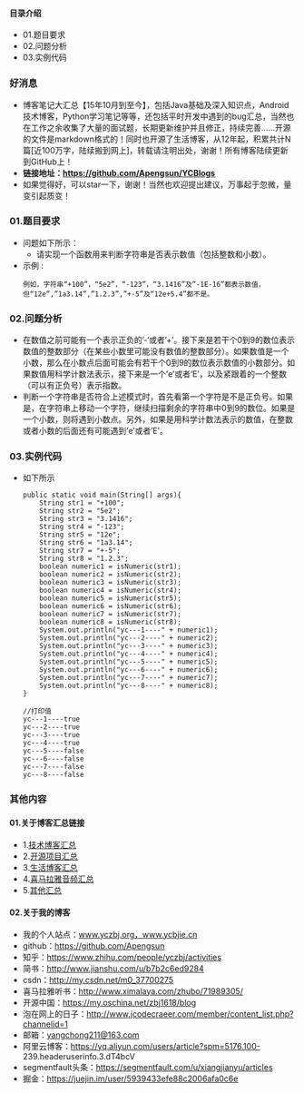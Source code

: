 #### 目录介绍
- 01.题目要求
- 02.问题分析
- 03.实例代码



### 好消息
- 博客笔记大汇总【15年10月到至今】，包括Java基础及深入知识点，Android技术博客，Python学习笔记等等，还包括平时开发中遇到的bug汇总，当然也在工作之余收集了大量的面试题，长期更新维护并且修正，持续完善……开源的文件是markdown格式的！同时也开源了生活博客，从12年起，积累共计N篇[近100万字，陆续搬到网上]，转载请注明出处，谢谢！所有博客陆续更新到GitHub上！
- **链接地址：https://github.com/Apengsun/YCBlogs**
- 如果觉得好，可以star一下，谢谢！当然也欢迎提出建议，万事起于忽微，量变引起质变！






### 01.题目要求
- 问题如下所示：
    - 请实现一个函数用来判断字符串是否表示数值（包括整数和小数）。
- 示例 :
    ```
    例如，字符串“+100”，“5e2”，“-123”，“3.1416”及”-1E-16”都表示数值，
    但“12e”,”1a3.14”,”1.2.3”,”+-5”及“12e+5.4”都不是。 
    ```




### 02.问题分析
- 在数值之前可能有一个表示正负的’-‘或者’+’。接下来是若干个0到9的数位表示数值的整数部分（在某些小数里可能没有数值的整数部分）。如果数值是一个小数，那么在小数点后面可能会有若干个0到9的数位表示数值的小数部分。如果数值用科学计数法表示，接下来是一个’e’或者‘E’，以及紧跟着的一个整数（可以有正负号）表示指数。 
- 判断一个字符串是否符合上述模式时，首先看第一个字符是不是正负号。如果是，在字符串上移动一个字符，继续扫描剩余的字符串中0到9的数位。如果是一个小数，则将遇到小数点。另外，如果是用科学计数法表示的数值，在整数或者小数的后面还有可能遇到’e’或者’E’。


### 03.实例代码
- 如下所示
    ```
	public static void main(String[] args){
		String str1 = "+100";
		String str2 = "5e2";
		String str3 = "3.1416";
		String str4 = "-123";
		String str5 = "12e";
		String str6 = "1a3.14";
		String str7 = "+-5";
		String str8 = "1.2.3";
		boolean numeric1 = isNumeric(str1);
		boolean numeric2 = isNumeric(str2);
		boolean numeric3 = isNumeric(str3);
		boolean numeric4 = isNumeric(str4);
		boolean numeric5 = isNumeric(str5);
		boolean numeric6 = isNumeric(str6);
		boolean numeric7 = isNumeric(str7);
		boolean numeric8 = isNumeric(str8);
		System.out.println("yc---1----" + numeric1);
		System.out.println("yc---2----" + numeric2);
		System.out.println("yc---3----" + numeric3);
		System.out.println("yc---4----" + numeric4);
		System.out.println("yc---5----" + numeric5);
		System.out.println("yc---6----" + numeric6);
		System.out.println("yc---7----" + numeric7);
		System.out.println("yc---8----" + numeric8);
	}
	
	//打印值
	yc---1----true
    yc---2----true
    yc---3----true
    yc---4----true
    yc---5----false
    yc---6----false
    yc---7----false
    yc---8----false
    ```




### 其他内容
#### 01.关于博客汇总链接
- 1.[技术博客汇总](https://www.jianshu.com/p/614cb839182c)
- 2.[开源项目汇总](https://blog.csdn.net/m0_37700275/article/details/80863574)
- 3.[生活博客汇总](https://blog.csdn.net/m0_37700275/article/details/79832978)
- 4.[喜马拉雅音频汇总](https://www.jianshu.com/p/f665de16d1eb)
- 5.[其他汇总](https://www.jianshu.com/p/53017c3fc75d)



#### 02.关于我的博客
- 我的个人站点：www.yczbj.org，www.ycbjie.cn
- github：https://github.com/Apengsun
- 知乎：https://www.zhihu.com/people/yczbj/activities
- 简书：http://www.jianshu.com/u/b7b2c6ed9284
- csdn：http://my.csdn.net/m0_37700275
- 喜马拉雅听书：http://www.ximalaya.com/zhubo/71989305/
- 开源中国：https://my.oschina.net/zbj1618/blog
- 泡在网上的日子：http://www.jcodecraeer.com/member/content_list.php?channelid=1
- 邮箱：yangchong211@163.com
- 阿里云博客：https://yq.aliyun.com/users/article?spm=5176.100- 239.headeruserinfo.3.dT4bcV
- segmentfault头条：https://segmentfault.com/u/xiangjianyu/articles
- 掘金：https://juejin.im/user/5939433efe88c2006afa0c6e










